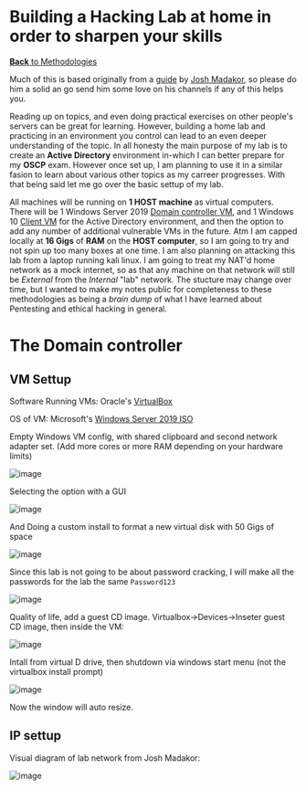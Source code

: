 # Building a Hacking Lab at home in order to sharpen your skills
[**Back** to Methodologies](/Methodology#methodologies)

Much of this is based originally from a [guide](https://www.youtube.com/watch?v=MHsI8hJmggI) by [Josh Madakor](https://www.youtube.com/c/JoshMadakor), so please do him a solid an go send him some love on his channels if any of this helps you. 

Reading up on topics, and even doing practical exercises on other people's servers can be great for learning. However, building a home lab and practicing in an environment you control can lead to an even deeper understanding of the topic. In all honesty the main purpose of my lab is to create an **Active Directory** environment in-which I can better prepare for my **OSCP** exam. However once set up, I am planning to use it in a similar fasion to learn about various other topics as my carreer progresses. With that being said let me go over the basic settup of my lab.

All machines will be running on **1 HOST machine** as virtual computers. There will be 1 Windows Server 2019 [Domain controller VM](#the-domain-controller), and 1 Windows 10 [Client VM](#the-client) for the Active Directory environment, and then the option to add any number of additional vulnerable VMs in the future. Atm I am capped locally at **16 Gigs** of **RAM** on the **HOST computer**, so I am going to try and not spin up too many boxes at one time. I am also planning on attacking this lab from a laptop running kali linux. I am going to treat my NAT'd home network as a mock internet, so as that any machine on that network will still be *External* from the *Internal* "lab" network. The stucture may change over time, but I wanted to make my notes public for completeness to these methodologies as being a *brain dump* of what I have learned about Pentesting and ethical hacking in general.

# The Domain controller

## VM Settup

Software Running VMs: Oracle's [VirtualBox](https://www.virtualbox.org/)

OS of VM: Microsoft's [Windows Server 2019 ISO](https://www.microsoft.com/en-us/evalcenter/evaluate-windows-server-2019)

Empty Windows VM config, with shared clipboard and second network adapter set. (Add more cores or more RAM depending on your hardware limits)

![image](https://user-images.githubusercontent.com/83407557/172644562-b00ff0e9-7172-4781-923f-e612d6f6180d.png)

Selecting the option with a GUI

![image](https://user-images.githubusercontent.com/83407557/172645020-c86acadf-d99c-4b50-ab3b-0bfa66500679.png)

And Doing a custom install to format a new virtual disk with 50 Gigs of space

![image](https://user-images.githubusercontent.com/83407557/172645168-6d96956c-83e4-4700-a731-228f44af8bd0.png)

Since this lab is not going to be about password cracking, I will make all the passwords for the lab the same `Password123` 

![image](https://user-images.githubusercontent.com/83407557/172647498-ffef87f1-ca0b-4572-8dd4-23e2ad77f11e.png)

Quality of life, add a guest CD image. Virtualbox->Devices->Inseter guest CD image, then inside the VM:

![image](https://user-images.githubusercontent.com/83407557/172648832-6aa3f122-0b56-4b5d-8258-f43db1ae5a0b.png)

Intall from virtual D drive, then shutdown via windows start menu (not the virtualbox install prompt)

![image](https://user-images.githubusercontent.com/83407557/172649190-6a7ff43e-171a-4ba6-966c-5103517bb2f5.png)

Now the window will auto resize.

## IP settup

Visual diagram of lab network from Josh Madakor:

![image](https://user-images.githubusercontent.com/83407557/172651021-a986e902-0976-45a5-aa41-2ec4d80b1db5.png)





